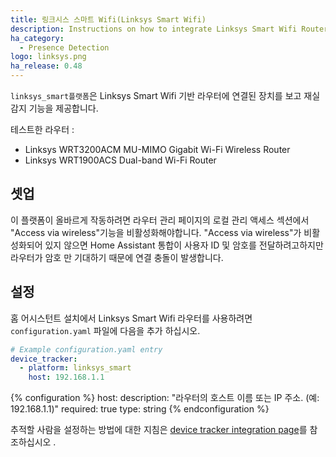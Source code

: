 ```yaml
---
title: 링크시스 스마트 Wifi(Linksys Smart Wifi)
description: Instructions on how to integrate Linksys Smart Wifi Router into Home Assistant.
ha_category:
  - Presence Detection
logo: linksys.png
ha_release: 0.48
---
```


`linksys_smart플랫폼`은 Linksys Smart Wifi 기반 라우터에 연결된 장치를 보고 재실 감지 기능을 제공합니다.

테스트한 라우터 :

- Linksys WRT3200ACM MU-MIMO Gigabit Wi-Fi Wireless Router
- Linksys WRT1900ACS Dual-band Wi-Fi Router

## 셋업 

이 플랫폼이 올바르게 작동하려면 라우터 관리 페이지의 로컬 관리 액세스 섹션에서 "Access via wireless"기능을 비활성화해야합니다. "Access via wireless"가 비활성화되어 있지 않으면 Home Assistant 통합이 사용자 ID 및 암호를 전달하려고하지만 라우터가 암호 만 기대하기 때문에 연결 충돌이 발생합니다.

## 설정

홈 어시스턴트 설치에서 Linksys Smart Wifi 라우터를 사용하려면 `configuration.yaml` 파일에 다음을 추가 하십시오.

```yaml
# Example configuration.yaml entry
device_tracker:
  - platform: linksys_smart
    host: 192.168.1.1
```

{% configuration %}
host:
  description: "라우터의 호스트 이름 또는 IP 주소. (예: 192.168.1.1)"
  required: true
  type: string
{% endconfiguration %}

추적할 사람을 설정하는 방법에 대한 지침은 [device tracker integration page](/integrations/device_tracker/)를 참조하십시오 .